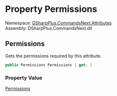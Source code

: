 # Property Permissions

Namespace: [DSharpPlus.CommandsNext.Attributes](DSharpPlus.CommandsNext.Attributes.md)  
Assembly: DSharpPlus.CommandsNext.dll

## <a id="DSharpPlus_CommandsNext_Attributes_RequireUserPermissionsAttribute_Permissions"></a>Permissions

Gets the permissions required by this attribute.

```csharp
public Permissions Permissions { get; }
```

### Property Value

[Permissions](DSharpPlus.Permissions.md)

